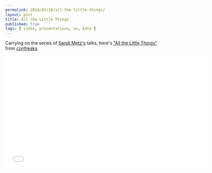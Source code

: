 ```yaml
---
permalink: 2014/05/10/all-the-little-things/
layout: post
title: All the Little Things
published: true
tags: [ video, presentations, oo, kata ]
---
```


Carrying on the series of [Sandi Metz's](http://twitter.com/sandimetz/) talks, here's
["All the Little Things"](http://www.confreaks.com/videos/3358-railsconf-all-the-little-things) 
from [confreaks](http://www.confreaks.com/).

<iframe width="640" height="360" src="//www.youtube.com/embed/8bZh5LMaSmE?feature=player_embedded" frameborder="0" allowfullscreen></iframe>

